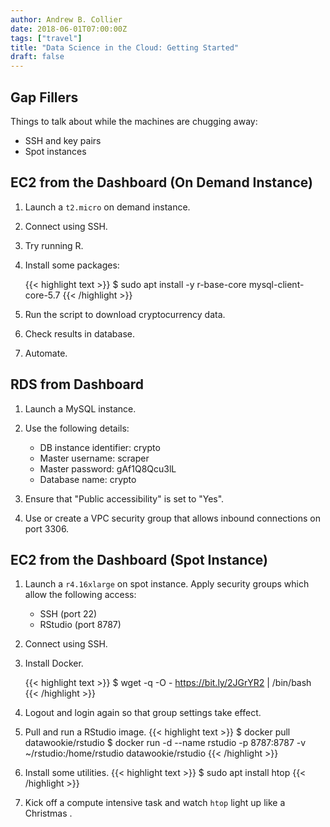 ```yaml
---
author: Andrew B. Collier
date: 2018-06-01T07:00:00Z
tags: ["travel"]
title: "Data Science in the Cloud: Getting Started"
draft: false
---
```


## Gap Fillers

Things to talk about while the machines are chugging away:

- SSH and key pairs
- Spot instances

## EC2 from the Dashboard (On Demand Instance)

1. Launch a `t2.micro` on demand instance.
2. Connect using SSH.
3. Try running R.
4. Install some packages:

    {{< highlight text >}}
$ sudo apt install -y r-base-core mysql-client-core-5.7
{{< /highlight >}}

5. Run the script to download cryptocurrency data.
6. Check results in database.
7. Automate.

## RDS from Dashboard

1. Launch a MySQL instance.
2. Use the following details:

	- DB instance identifier: crypto
	- Master username: scraper
	- Master password: gAf1Q8Qcu3lL
	- Database name: crypto

3. Ensure that "Public accessibility" is set to "Yes".
4. Use or create a VPC security group that allows inbound connections on port 3306.

## EC2 from the Dashboard (Spot Instance)

1. Launch a `r4.16xlarge` on spot instance. Apply security groups which allow the following access:

	- SSH (port 22)
	- RStudio (port 8787)

2. Connect using SSH.
3. Install Docker.

    {{< highlight text >}}
$ wget -q -O - https://bit.ly/2JGrYR2 | /bin/bash
{{< /highlight >}}
4. Logout and login again so that group settings take effect.
5. Pull and run a RStudio image.
    {{< highlight text >}}
$ docker pull datawookie/rstudio
$ docker run -d --name rstudio -p 8787:8787 -v ~/rstudio:/home/rstudio datawookie/rstudio
{{< /highlight >}}
6. Install some utilities.
    {{< highlight text >}}
$ sudo apt install htop
{{< /highlight >}}
7. Kick off a compute intensive task and watch `htop` light up <span  style="color: red;"><i class="fa fa-fire"></i><i class="fa fa-fire"></i><i class="fa fa-fire"></i></span> like a Christmas <span  style="color: green;"><i class="fa fa-tree"></i></span>.
